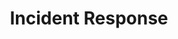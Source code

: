 ---
title: Incident Response
slug: incident-response
description: Security incident handling and recovery procedures
lastUpdated: "2025-01-01"
---